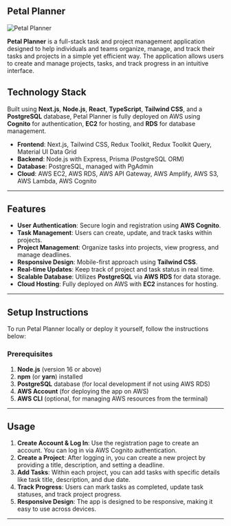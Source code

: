 ## Petal Planner

![Petal Planner](img/petalplannerimg.png)


**Petal Planner** is a full-stack task and project management application designed to help individuals and teams organize, manage, and track their tasks and projects in a simple yet efficient way. The application allows users to create and manage projects, tasks, and track progress in an intuitive interface.

## Technology Stack

Built using **Next.js**, **Node.js**, **React**, **TypeScript**, **Tailwind CSS**, and a **PostgreSQL** database, Petal Planner is fully deployed on AWS using **Cognito** for authentication, **EC2** for hosting, and **RDS** for database management.

- **Frontend**: Next.js, Tailwind CSS, Redux Toolkit, Redux Toolkit Query, Material UI Data Grid
- **Backend**: Node.js with Express, Prisma (PostgreSQL ORM)
- **Database**: PostgreSQL, managed with PgAdmin
- **Cloud**: AWS EC2, AWS RDS, AWS API Gateway, AWS Amplify, AWS S3, AWS Lambda, AWS Cognito

---

## Features

- **User Authentication**: Secure login and registration using **AWS Cognito**.
- **Task Management**: Users can create, update, and track tasks within projects.
- **Project Management**: Organize tasks into projects, view progress, and manage deadlines.
- **Responsive Design**: Mobile-first approach using **Tailwind CSS**.
- **Real-time Updates**: Keep track of project and task status in real time.
- **Scalable Database**: Utilizes **PostgreSQL** via **AWS RDS** for data storage.
- **Cloud Hosting**: Fully deployed on AWS with **EC2** instances for hosting.

---

## Setup Instructions

To run Petal Planner locally or deploy it yourself, follow the instructions below:

### Prerequisites

1. **Node.js** (version 16 or above)
2. **npm** (or **yarn**) installed
3. **PostgreSQL** database (for local development if not using AWS RDS)
4. **AWS Account** (for deploying the app on AWS)
5. **AWS CLI** (optional, for managing AWS resources from the terminal)
   
---

## Usage

1. **Create Account & Log In**: Use the registration page to create an account. You can log in via AWS Cognito authentication.
2. **Create a Project**: After logging in, you can create a new project by providing a title, description, and setting a deadline.
3. **Add Tasks**: Within each project, you can add tasks with specific details like task title, description, and due date.
4. **Track Progress**: Users can mark tasks as completed, update task statuses, and track project progress.
5. **Responsive Design**: The app is designed to be responsive, making it easy to use across devices.

---
